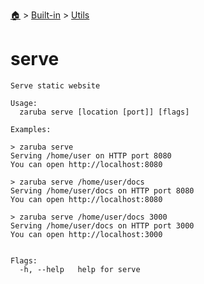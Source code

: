 <!--startTocHeader-->
[🏠](../../README.md) > [Built-in](../README.md) > [Utils](README.md)
# serve
<!--endTocHeader-->

```
Serve static website

Usage:
  zaruba serve [location [port]] [flags]

Examples:

> zaruba serve
Serving /home/user on HTTP port 8080
You can open http://localhost:8080

> zaruba serve /home/user/docs
Serving /home/user/docs on HTTP port 8080
You can open http://localhost:8080

> zaruba serve /home/user/docs 3000
Serving /home/user/docs on HTTP port 3000
You can open http://localhost:3000


Flags:
  -h, --help   help for serve

```

<!--startTocSubtopic-->

<!--endTocSubtopic-->